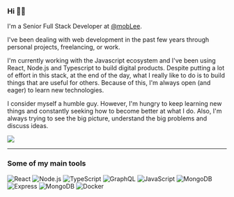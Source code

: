 ### Hi 👋🏼

<p>I'm a Senior Full Stack Developer at <a href="https://github.com/mobLee">@mobLee</a>.</p>

<p>
I've been dealing with web development in the past few years through personal projects, freelancing, or work. 
</p>

<p>
I'm currently working with the Javascript ecosystem and I've been using React, Node.js and Typescript to build digital products. Despite putting a lot of effort in this stack, at the end of the day, what I really like to do is to build things that are useful for others. Because of this, I'm always open (and eager) to learn new technologies.
</p>

<p>
I consider myself a humble guy. However, I'm hungry to keep learning new things and constantly seeking how to become better at what I do. Also, I'm always trying to see the big picture, understand the big problems and discuss ideas.
</p>

<a href="https://linkedin.com/in/thiagoisaias"><img src="https://img.shields.io/badge/-thiagoisaias-0077B5?logo=Linkedin&logoColor=white"/></a>

<hr>

### Some of my main tools

<p>

![React](https://img.shields.io/badge/-React-333?style=flat&logo=react)
![Node.js](https://img.shields.io/badge/-Node.js-333?style=flat&logo=node.js)
![TypeScript](https://img.shields.io/badge/-TypeScript-333?style=flat&logo=TypeScript)
![GraphQL](https://img.shields.io/badge/-GraphQL-333?style=flat&logo=graphql)
![JavaScript](https://img.shields.io/badge/-JavaScript-333?style=flat&logo=javascript)
![MongoDB](https://img.shields.io/badge/-PostgreSQL-333?style=flat&logo=postgresql)
![Express](https://img.shields.io/badge/-Express-333?style=flat&logo=node.js)
![MongoDB](https://img.shields.io/badge/-MongoDB-333?style=flat&logo=mongodb)
![Docker](https://img.shields.io/badge/-Docker-333?style=flat&logo=docker)

</p>
